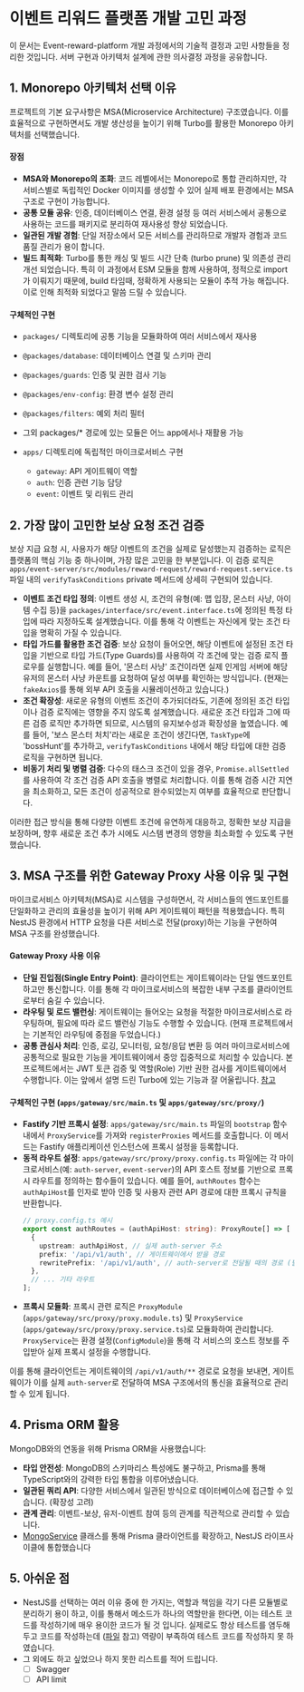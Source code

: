 # 이벤트 리워드 플랫폼 개발 고민 과정
이 문서는 Event-reward-platform 개발 과정에서의 기술적 결정과 고민 사항들을 정리한 것입니다. 서버 구현과 아키텍처 설계에 관한 의사결정 과정을 공유합니다.

## 1. Monorepo 아키텍처 선택 이유

프로젝트의 기본 요구사항은 MSA(Microservice Architecture) 구조였습니다. 이를 효율적으로 구현하면서도 개발 생산성을 높이기 위해 Turbo를 활용한 Monorepo 아키텍처를 선택했습니다.

#### 장점
- **MSA와 Monorepo의 조화**: 코드 레벨에서는 Monorepo로 통합 관리하지만, 각 서비스별로 독립적인 Docker 이미지를 생성할 수 있어 실제 배포 환경에서는 MSA 구조로 구현이 가능합니다.
- **공통 모듈 공유**: 인증, 데이터베이스 연결, 환경 설정 등 여러 서비스에서 공통으로 사용하는 코드를 패키지로 분리하여 재사용성 향상 되었습니다.
- **일관된 개발 경험**: 단일 저장소에서 모든 서비스를 관리하므로 개발자 경험과 코드 품질 관리가 용이 합니다.
- **빌드 최적화**: Turbo를 통한 캐싱 및 빌드 시간 단축 (turbo prune) 및 의존성 관리 개선 되었습니다. 특히 이 과정에서 ESM 모듈을 함께 사용하여, 정적으로 import가 이뤄지기 때문에, build 타임때, 정확하게 사용되는 모듈이 추적 가능 해집니다. 이로 인해 최적화 되었다고 말씀 드릴 수 있습니다.

#### 구체적인 구현
- `packages/` 디렉토리에 공통 기능을 모듈화하여 여러 서비스에서 재사용
- `@packages/database`: 데이터베이스 연결 및 스키마 관리
- `@packages/guards`: 인증 및 권한 검사 기능
- `@packages/env-config`: 환경 변수 설정 관리
- `@packages/filters`: 예외 처리 필터
- 그외 packages/* 경로에 있는 모듈은 어느 app에서나 재활용 가능

- `apps/` 디렉토리에 독립적인 마이크로서비스 구현
    - `gateway`: API 게이트웨이 역할
    - `auth`: 인증 관련 기능 담당
    - `event`: 이벤트 및 리워드 관리

## 2. 가장 많이 고민한 보상 요청 조건 검증
보상 지급 요청 시, 사용자가 해당 이벤트의 조건을 실제로 달성했는지 검증하는 로직은 플랫폼의 핵심 기능 중 하나이며, 가장 많은 고민을 한 부분입니다. 이 검증 로직은 `apps/event-server/src/modules/reward-request/reward-request.service.ts` 파일 내의 `verifyTaskConditions` private 메서드에 상세히 구현되어 있습니다.

-   **이벤트 조건 타입 정의**: 이벤트 생성 시, 조건의 유형(예: 맵 입장, 몬스터 사냥, 아이템 수집 등)을 `packages/interface/src/event.interface.ts`에 정의된 특정 타입에 따라 지정하도록 설계했습니다. 이를 통해 각 이벤트는 자신에게 맞는 조건 타입을 명확히 가질 수 있습니다.
-   **타입 가드를 활용한 조건 검증**: 보상 요청이 들어오면, 해당 이벤트에 설정된 조건 타입을 기반으로 타입 가드(Type Guards)를 사용하여 각 조건에 맞는 검증 로직 플로우를 실행합니다. 예를 들어, '몬스터 사냥' 조건이라면 실제 인게임 서버에 해당 유저의 몬스터 사냥 카운트를 요청하여 달성 여부를 확인하는 방식입니다. (현재는 `fakeAxios`를 통해 외부 API 호출을 시뮬레이션하고 있습니다.)
-   **조건 확장성**: 새로운 유형의 이벤트 조건이 추가되더라도, 기존에 정의된 조건 타입이나 검증 로직에는 영향을 주지 않도록 설계했습니다. 새로운 조건 타입과 그에 따른 검증 로직만 추가하면 되므로, 시스템의 유지보수성과 확장성을 높였습니다. 예를 들어, '보스 몬스터 처치'라는 새로운 조건이 생긴다면, `TaskType`에 'bossHunt'를 추가하고, `verifyTaskConditions` 내에서 해당 타입에 대한 검증 로직을 구현하면 됩니다.
-   **비동기 처리 및 병렬 검증**: 다수의 태스크 조건이 있을 경우, `Promise.allSettled`를 사용하여 각 조건 검증 API 호출을 병렬로 처리합니다. 이를 통해 검증 시간 지연을 최소화하고, 모든 조건이 성공적으로 완수되었는지 여부를 효율적으로 판단합니다.

이러한 접근 방식을 통해 다양한 이벤트 조건에 유연하게 대응하고, 정확한 보상 지급을 보장하며, 향후 새로운 조건 추가 시에도 시스템 변경의 영향을 최소화할 수 있도록 구현했습니다.

## 3. MSA 구조를 위한 Gateway Proxy 사용 이유 및 구현

마이크로서비스 아키텍처(MSA)로 시스템을 구성하면서, 각 서비스들의 엔드포인트를 단일화하고 관리의 효율성을 높이기 위해 API 게이트웨이 패턴을 적용했습니다. 특히 NestJS 환경에서 HTTP 요청을 다른 서비스로 전달(proxy)하는 기능을 구현하여 MSA 구조를 완성했습니다.

#### Gateway Proxy 사용 이유

-   **단일 진입점(Single Entry Point)**: 클라이언트는 게이트웨이라는 단일 엔드포인트하고만 통신합니다. 이를 통해 각 마이크로서비스의 복잡한 내부 구조를 클라이언트로부터 숨길 수 있습니다.
-   **라우팅 및 로드 밸런싱**: 게이트웨이는 들어오는 요청을 적절한 마이크로서비스로 라우팅하며, 필요에 따라 로드 밸런싱 기능도 수행할 수 있습니다. (현재 프로젝트에서는 기본적인 라우팅에 중점을 두었습니다.)
-   **공통 관심사 처리**: 인증, 로깅, 모니터링, 요청/응답 변환 등 여러 마이크로서비스에 공통적으로 필요한 기능을 게이트웨이에서 중앙 집중적으로 처리할 수 있습니다. 본 프로젝트에서는 JWT 토큰 검증 및 역할(Role) 기반 권한 검사를 게이트웨이에서 수행합니다. 이는 앞에서 설명 드린 Turbo에 있는 기능과 잘 어울립니다. [참고](../apps/gateway-server/Dockerfile)

#### 구체적인 구현 (`apps/gateway/src/main.ts` 및 `apps/gateway/src/proxy/`)

-   **Fastify 기반 프록시 설정**: `apps/gateway/src/main.ts` 파일의 `bootstrap` 함수 내에서 `ProxyService`를 가져와 `registerProxies` 메서드를 호출합니다. 이 메서드는 Fastify 애플리케이션 인스턴스에 프록시 설정을 등록합니다.
-   **동적 라우트 설정**: `apps/gateway/src/proxy/proxy.config.ts` 파일에는 각 마이크로서비스(예: `auth-server`, `event-server`)의 API 호스트 정보를 기반으로 프록시 라우트를 정의하는 함수들이 있습니다. 예를 들어, `authRoutes` 함수는 `authApiHost`를 인자로 받아 인증 및 사용자 관련 API 경로에 대한 프록시 규칙을 반환합니다.
    ```typescript
    // proxy.config.ts 예시
    export const authRoutes = (authApiHost: string): ProxyRoute[] => [
      {
        upstream: authApiHost, // 실제 auth-server 주소
        prefix: '/api/v1/auth', // 게이트웨이에서 받을 경로
        rewritePrefix: '/api/v1/auth', // auth-server로 전달될 때의 경로 (필요시 변경 가능)
      },
      // ... 기타 라우트
    ];
    ```
-   **프록시 모듈화**: 프록시 관련 로직은 `ProxyModule` (`apps/gateway/src/proxy/proxy.module.ts`) 및 `ProxyService` (`apps/gateway/src/proxy/proxy.service.ts`)로 모듈화하여 관리합니다. `ProxyService`는 환경 설정(`ConfigModule`)을 통해 각 서비스의 호스트 정보를 주입받아 실제 프록시 설정을 수행합니다.

이를 통해 클라이언트는 게이트웨이의 `/api/v1/auth/**` 경로로 요청을 보내면, 게이트웨이가 이를 실제 `auth-server`로 전달하여 MSA 구조에서의 통신을 효율적으로 관리할 수 있게 됩니다.

## 4. Prisma ORM 활용

MongoDB와의 연동을 위해 Prisma ORM을 사용했습니다:

- **타입 안전성**: MongoDB의 스키마리스 특성에도 불구하고, Prisma를 통해 TypeScript와의 강력한 타입 통합을 이루어냈습니다.
- **일관된 쿼리 API**: 다양한 서비스에서 일관된 방식으로 데이터베이스에 접근할 수 있습니다. (확장성 고려)
- **관계 관리**: 이벤트-보상, 유저-이벤트 참여 등의 관계를 직관적으로 관리할 수 있습니다.
- [MongoService](../packages/database/src/mongo/mongo.service.ts) 클래스를 통해 Prisma 클라이언트를 확장하고, NestJS 라이프사이클에 통합했습니다


## 5. 아쉬운 점

- NestJS를 선택하는 여러 이유 중에 한 가지는, 역할과 책임을 각기 다른 모듈별로 분리하기 용이 하고, 이를 통해서 메소드가 하나의 역할만을 한다면, 이는 테스트 코드를 작성하기에 매우 용이한 코드가 될 것 입니다. 실제로도 항상 테스트를 염두해두고 코드를 작성하는데 ([파일](../apps/event-server/src/modules/reward-request/reward-request.controller.ts) 참고) 역량이 부족하여 테스트 코드를 작성하지 못 하였습니다.
- 그 외에도 하고 싶었으나 하지 못한 리스트를 적어 드립니다.
  - [ ] Swagger
  - [ ] API limit